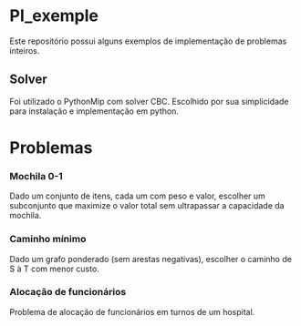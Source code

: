 # PI_exemple
Este repositório possui alguns exemplos de implementação de problemas inteiros. 

## Solver
Foi utilizado o PythonMip com solver CBC. Escolhido por sua simplicidade para instalação e implementação em python.

# Problemas

### Mochila 0-1
Dado um conjunto de itens, cada um com peso e valor, escolher um subconjunto que maximize o valor total sem ultrapassar a capacidade da mochila.

### Caminho mínimo
Dado um grafo ponderado (sem arestas negativas), escolher o caminho de S à T com menor custo.

### Alocação de funcionários
Problema de alocação de funcionários em turnos de um hospital.